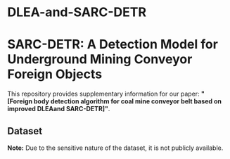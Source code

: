 # DLEA-and-SARC-DETR
# SARC-DETR: A Detection Model for Underground Mining Conveyor Foreign Objects

This repository provides supplementary information for our paper: **"[Foreign body detection algorithm for coal mine conveyor belt based on improved DLEAand SARC-DETR]"**.  

## Dataset
**Note:** Due to the sensitive nature of the dataset, it is not publicly available.

